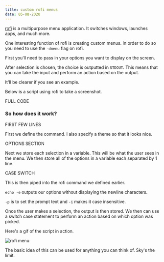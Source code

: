 ```yaml
---
title: custom rofi menus
date: 05-08-2020
---
```


[rofi](https://github.com/davatorium/rofi) is a multipurpose menu application. It switches windows, launches apps, and much more.

One interesting function of rofi is creating custom menus. In order to do so you need to use the `-dmenu` flag on rofi.

First you'll need to pass in your options you want to display on the screen. 

After selection is chosen, the choice is outputted in `STDOUT`. This means that you can take the input and perform an action based on the output.

It'll be clearer if you see an example.

Below is a script using rofi to take a screenshot.

FULL CODE

### So how does it work?

FIRST FEW LINES

First we define the command. I also specify a theme so that it looks nice. 

OPTIONS SECTION

Next we store each selection in a variable. This will be what the user sees in the menu. We then store all of the options in a variable each separated by 1 line. 

CASE SWITCH

This is then piped into the rofi command we defined earlier.

`echo -e` outputs our options without displaying the newline characters. 

`-p` is to set the prompt text and `-i` makes it case insensitive.

Once the user makes a selection, the output is then stored.
We then can use a switch case statement to perform an action based on which option was picked.

Here's a gif of the script in action.

![rofi menu](https://rchu.cc/img/rofi/rofi.gif)

The basic idea of this can be used for anything you can think of. Sky's the limit.
